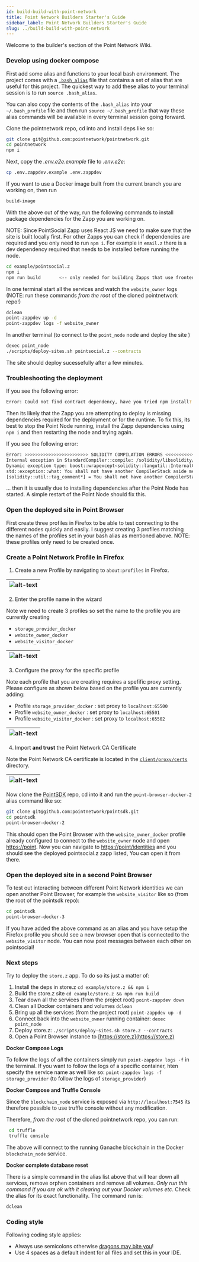 ```yaml
---
id: build-build-with-point-network
title: Point Network Builders Starter's Guide
sidebar_label: Point Network Builders Starter's Guide
slug: ../build-build-with-point-network
---
```


Welcome to the builder's section of the Point Network Wiki.

### Develop using docker compose

First add some alias and functions to your local bash environment. The project comes with a [`.bash_alias`](https://github.com/pointnetwork/pointnetwork/blob/develop/.bash_alias) file that contains a set of alias that are useful for this project. The quickest way to add these alias to your terminal session is to run `source .bash_alias`.

You can also copy the contents of the `.bash_alias` into your `~/.bash_profile` file and then run `source ~/.bash_profile` that way these alias commands will be available in every terminal session going forward.

Clone the pointnetwork repo, cd into and install deps like so:

```bash
git clone git@github.com:pointnetwork/pointnetwork.git
cd pointnetwork
npm i
```

Next, copy the *.env.e2e.example* file to *.env.e2e*:

```bash
cp .env.zappdev.example .env.zappdev
```

If you want to use a Docker image built from the current branch you are working on, then run

```bash
build-image
```

With the above out of the way, run the following commands to install package dependencies for the Zapp you are working on.

NOTE: Since PointSocial Zapp uses React JS we need to make sure that the site is built locally first. For other Zapps you can check if dependencies are required and you only need to run `npm i`. For example in `email.z` there is a dev dependency required that needs to be installed before running the node.

```bash
cd example/pointsocial.z
npm i
npm run build       <-- only needed for building Zapps that use frontend libraries like React JS
```

In one terminal start all the services and watch the `website_owner` logs (NOTE: run these commands *from the root* of the cloned pointnetwork repo!)

```bash
dclean
point-zappdev up -d
point-zappdev logs -f website_owner
```

In another terminal (to connect to the `point_node` node and deploy the site )

```bash
dexec point_node
./scripts/deploy-sites.sh pointsocial.z --contracts
```

The site should deploy sucessefully after a few minutes.

### Troubleshooting the deployment

If you see the following error:

```bash
Error: Could not find contract dependency, have you tried npm install?
```

Then its likely that the Zapp you are attempting to deploy is missing dependencies required for the deployment or for the runtime. To fix this, its best to stop the Point Node running, install the Zapp dependencies using `npm i` and then restarting the node and trying again.

If you see the following error:

```bash
Error: >>>>>>>>>>>>>>>>>>>>>>>> SOLIDITY COMPILATION ERRORS <<<<<<<<<<<<<<<<<<<<<<<<
Internal exception in StandardCompiler::compile: /solidity/libsolidity/interface/CompilerStack.cpp(104): Throw in function solidity::frontend::CompilerStack::CompilerStack(ReadCallback::Callback)
Dynamic exception type: boost::wrapexcept<solidity::langutil::InternalCompilerError>
std::exception::what: You shall not have another CompilerStack aside me.
[solidity::util::tag_comment*] = You shall not have another CompilerStack aside me.
```

... then it is usually due to installing dependencies after the Point Node has started. A simple restart of the Point Node should fix this.

### Open the deployed site in Point Browser

First create three profiles in Firefox to be able to test connecting to the different nodes quickly and easily. I suggest creating 3 profiles matching the names of the profiles set in your bash alias as mentioned above. NOTE: these profiles only need to be created once.

### Create a Point Network Profile in Firefox

1. Create a new Profile by navigating to `about:profiles` in Firefox.

| ![alt-text](../assets/1-add-new-firefox-profile.png) |
| ------------------------------------- |

2. Enter the profile name in the wizard

Note we need to create 3 profiles so set the name to the profile you are currently creating

* `storage_provider_docker`
* `website_owner_docker`
* `website_visitor_docker`

| ![alt-text](../assets/2-add-new-firefox-profile.png) |
| ------------------------------------- |

3. Configure the proxy for the specific profile

Note each profile that you are creating requires a spefific proxy setting. Please configure as shown below based on the profile you are currently adding:

* Profile `storage_provider_docker` : set proxy to `localhost:65500`
* Profile `website_owner_docker` : set proxy to `localhost:65501`
* Profile `website_visitor_docker` : set proxy to `localhost:65502`

| ![alt-text](../assets/3-config-firefox-proxy.png) |
| ------------------------------------- |

4. Import **and trust** the Point Network CA Certificate

Note the Point Network CA certificate is located in the [`client/proxy/certs`](https://github.com/pointnetwork/pointnetwork/tree/develop/client/proxy/certs) directory.

| ![alt-text](../assets/4-import-ca-firefox.png) |
| ------------------------------------- |


Now clone the [PointSDK](https://github.com/pointnetwork/pointsdk) repo, cd into it and run the `point-browser-docker-2` alias command like so:

```bash
git clone git@github.com:pointnetwork/pointsdk.git
cd pointsdk
point-browser-docker-2
```

This should open the Point Browser with the `website_owner_docker` profile already configured to connect to the `website_owner` node and open [https://point](https://point). Now you can navigate to [https://point/identities](https://point/identities) and you should see the deployed pointsocial.z zapp listed, You can open it from there.

### Open the deployed site in a second Point Browser

To test out interacting between different Point Network identities we can open another Point Browser, for example the `website_visitor` like so (from the root of the pointsdk repo):

```bash
cd pointsdk
point-browser-docker-3
```

If you have added the above command as an alias and you have setup the Firefox profile you should see a new browser open that is connected to the `website_visitor` node. You can now post messages between each other on pointsocial!

### Next steps

Try to deploy the `store.z` app. To do so its just a matter of:

1. Install the deps in store.z `cd example/store.z && npm i`
1. Build the store.z site `cd example/store.z && npm run build`
1. Tear down all the services (from the project root) `point-zappdev down`
1. Clean all Docker containers and volumes `dclean`
1. Bring up all the services (from the project root) `point-zappdev up -d`
1. Connect back into the `website_owner` running container: `dexec point_node`
1. Deploy store.z: `./scripts/deploy-sites.sh store.z --contracts`
1. Open a Point Browser instance to [https://store.z](https://store.z)

**Docker Compose Logs**

To follow the logs of *all* the containers simply run `point-zappdev logs -f` in the terminal. If you want to follow the logs of a specific container, hten specify the service name as well like so: `point-zappdev logs -f storage_provider` (to follow the logs of `storage_provider`)

**Docker Compose and Truffle Console**

Since the `blockchain_node` service is exposed via `http://localhost:7545` its therefore possible to use truffle console without any modification.

Therefore, *from the root* of the cloned pointnetwork repo, you can run:

```bash
 cd truffle
 truffle console
 ```

 The above will connect to the running Ganache blockchain in the Docker `blockchain_node` service.

 **Docker complete database reset**

 There is a simple command in the alias list above that will tear down all services, remove orphen containers and remove all volumes. *Only run this command if you are ok with it clearing out your Docker volumes etc*. Check the alias for its exact functionality. The command run is:

 ```bash
 dclean
 ```

### Coding style

Following coding style applies:

* Always use semicolons otherwise [dragons may bite you](https://www.freecodecamp.org/news/codebyte-why-are-explicit-semicolons-important-in-javascript-49550bea0b82/)!
* Use 4 spaces as a default indent for all files and set this in your IDE.